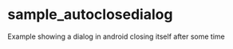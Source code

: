sample_autoclosedialog
======================

Example showing a dialog in android closing itself after some time